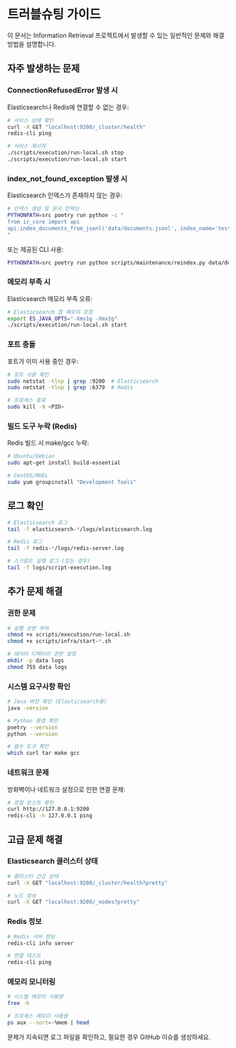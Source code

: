 # 트러블슈팅 가이드

이 문서는 Information Retrieval 프로젝트에서 발생할 수 있는 일반적인 문제와 해결 방법을 설명합니다.

## 자주 발생하는 문제

### ConnectionRefusedError 발생 시

Elasticsearch나 Redis에 연결할 수 없는 경우:

```bash
# 서비스 상태 확인
curl -X GET "localhost:9200/_cluster/health"
redis-cli ping

# 서비스 재시작
./scripts/execution/run-local.sh stop
./scripts/execution/run-local.sh start
```

### index_not_found_exception 발생 시

Elasticsearch 인덱스가 존재하지 않는 경우:

```bash
# 인덱스 생성 및 문서 인덱싱
PYTHONPATH=src poetry run python -c "
from ir_core import api
api.index_documents_from_jsonl('data/documents.jsonl', index_name='test')
"
```

또는 제공된 CLI 사용:

```bash
PYTHONPATH=src poetry run python scripts/maintenance/reindex.py data/documents.jsonl --index test
```

### 메모리 부족 시

Elasticsearch 메모리 부족 오류:

```bash
# Elasticsearch 힙 메모리 조정
export ES_JAVA_OPTS="-Xms1g -Xmx2g"
./scripts/execution/run-local.sh start
```

### 포트 충돌

포트가 이미 사용 중인 경우:

```bash
# 포트 사용 확인
sudo netstat -tlnp | grep :9200  # Elasticsearch
sudo netstat -tlnp | grep :6379  # Redis

# 프로세스 종료
sudo kill -9 <PID>
```

### 빌드 도구 누락 (Redis)

Redis 빌드 시 make/gcc 누락:

```bash
# Ubuntu/Debian
sudo apt-get install build-essential

# CentOS/RHEL
sudo yum groupinstall "Development Tools"
```

## 로그 확인

```bash
# Elasticsearch 로그
tail -f elasticsearch-*/logs/elasticsearch.log

# Redis 로그
tail -f redis-*/logs/redis-server.log

# 스크립트 실행 로그 (있는 경우)
tail -f logs/script-execution.log
```

## 추가 문제 해결

### 권한 문제

```bash
# 실행 권한 부여
chmod +x scripts/execution/run-local.sh
chmod +x scripts/infra/start-*.sh

# 데이터 디렉터리 권한 설정
mkdir -p data logs
chmod 755 data logs
```

### 시스템 요구사항 확인

```bash
# Java 버전 확인 (Elasticsearch용)
java -version

# Python 환경 확인
poetry --version
python --version

# 필수 도구 확인
which curl tar make gcc
```

### 네트워크 문제

방화벽이나 네트워크 설정으로 인한 연결 문제:

```bash
# 로컬 호스트 확인
curl http://127.0.0.1:9200
redis-cli -h 127.0.0.1 ping
```

## 고급 문제 해결

### Elasticsearch 클러스터 상태

```bash
# 클러스터 건강 상태
curl -X GET "localhost:9200/_cluster/health?pretty"

# 노드 정보
curl -X GET "localhost:9200/_nodes?pretty"
```

### Redis 정보

```bash
# Redis 서버 정보
redis-cli info server

# 연결 테스트
redis-cli ping
```

### 메모리 모니터링

```bash
# 시스템 메모리 사용량
free -h

# 프로세스 메모리 사용량
ps aux --sort=-%mem | head
```

문제가 지속되면 로그 파일을 확인하고, 필요한 경우 GitHub 이슈를 생성하세요.
